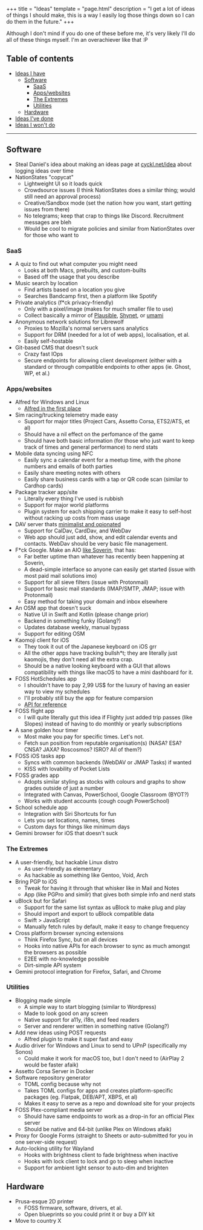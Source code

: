 +++
title = "Ideas"
template = "page.html"
description = "I get a lot of ideas of things I should make, this is a way I easily log those things down so I can do them in the future."
+++

Although I don't mind if you do one of these before me, it's very likely I'll do all of these things myself. I'm an overachiever like that :P

## Table of contents
- [Ideas I have](/ideas)
  - [Software](#software)
    - [SaaS](#saas)
    - [Apps/websites](#apps-websites)
    - [The Extremes](#the-extremes)
    - [Utilities](#utilities) 
  - [Hardware](#hardware)
- [Ideas I've done](/archive/good-ideas)
- [Ideas I won't do](/archive/bad-ideas)

---

## Software
- Steal Daniel's idea about making an ideas page at [cyckl.net/idea](https://cyckl.net) about logging ideas over time
- NationStates "copycat"
  - Lightweight UI so it loads quick
  - Crowdsource issues (I think NationStates does a similar thing; would still need an approval process)
  - Creative/Sandbox mode (set the nation how you want, start getting issues from there)
  - No telegrams; keep that crap to things like Discord. Recruitment messages are bleh
  - Would be cool to migrate policies and similar from NationStates over for those who want to

### SaaS
- A quiz to find out what computer you might need
    - Looks at both Macs, prebuilts, and custom-builts
    - Based off the usage that you describe
- Music search by location
    - Find artists based on a location you give
    - Searches Bandcamp first, then a platform like Spotify
- Private analytics (f\*ck privacy-friendly)
    - Only with a pixel/image (makes for much smaller file to use)
    - Collect basically a mirror of [Plausible](https://plausible.io), [Shynet](https://github.com/milesmcc/shynet), or [umami](https://umami.is/)
- Anonymous network solutions for Librewolf
    - Proxies to Mozilla's normal servers sans analytics
    - Support for DRM (needed for a lot of web apps), localisation, et al.
    - Easily self-hostable
- Git-based CMS that doesn't suck
    - Crazy fast IOps
    - Secure endpoints for allowing client development (either with a standard or through compatible endpoints to other apps (ie. Ghost, WP, et al.)

### Apps/websites
- Alfred for Windows and Linux
    - [Alfred in the first place](https://www.alfredapp.com/)
- Sim racing/trucking telemetry made easy
    - Support for major titles (Project Cars, Assetto Corsa, ETS2/ATS, et al)
    - Should have a nil effect on the perfomance of the game
    - Should have both basic information (for those who just want to keep track of times and general performance) to nerd stats
- Mobile data syncing using NFC
    - Easily sync a calendar event for a meetup time, with the phone numbers and emails of both parties
    - Easily share meeting notes with others
    - Easily share business cards with a tap or QR code scan (similar to Cardhop cards)
- Package tracker app/site
    - Literally every thing I've used is rubbish
    - Support for major world platforms
    - Plugin system for each shipping carrier to make it easy to self-host without racking up costs from mass usage
- DAV server thats [minimalist and opionated](https://miniflux.app/opinionated.html)
    - Support for CalDav, CardDav, and WebDav
    - Web app should just add, show, and edit calendar events and contacts. WebDav should be very basic file management.
- F\*ck Google. Make an AIO [like Soverin](https://soverin.net/), that has:
    - Far better uptime than whatever has recently been happening at Soverin,
    - A dead-simple interface so anyone can easily get started (issue with most paid mail solutions imo)
    - Support for all sieve filters (issue with Protonmail)
    - Support for basic mail standards (IMAP/SMTP, JMAP; issue with Protonmail)
    - Easy method for taking your domain and inbox elsewhere
- An OSM app that doesn't suck
    - Native UI in Swift and Kotlin (please change prior)
    - Backend in something funky (Golang?)
    - Updates database weekly, manual bypass
    - Support for editing OSM
- Kaomoji client for iOS
    - They took it out of the Japanese keyboard on iOS grr
    - All the other apps have tracking bullsh\*t; they are literally just kaomojis, they don't need all the extra crap.
    - Should be a native looking keyboard with a GUI that allows compatibility with things like macOS to have a mini dashboard for it.
- FOSS HotSchedules app
    - I shouldn't have to pay 2,99 US$ for the luxury of having an easier way to view my schedules
    - I'll probably still buy the app for feature comparsion
    - [API for reference](http://docs.hotschedules.io/#rest-api-service)
- FOSS flight app
    - I will quite literally gut this idea if Flighty just added trip passes (like Slopes) instead of having to do monthly or yearly subscriptions
- A sane golden hour timer
    - Most make you pay for specific times. Let's not.
    - Fetch sun position from reputable organisation(s) (NASA? ESA? CNSA? JAXA? Roscosmos? ISRO? All of them?)
- FOSS iOS tasks app
  - Syncs with common backends (WebDAV or JMAP Tasks) if wanted
  - KISS with lovability of Pocket Lists
- FOSS grades app
  - Adopts similar styling as stocks with colours and graphs to show grades outside of just a number
  - Integrated with Canvas, PowerSchool, Google Classroom (BYOT?)
  - Works with student accounts (cough cough PowerSchool)
- School schedule app
  - Integration with Siri Shortcuts for fun
  - Lets you set locations, names, times
  - Custom days for things like minimum days
- Gemini browser for iOS that doesn't suck

### The Extremes
- A user-friendly, but hackable Linux distro
    - As user-friendly as elementary
    - As hackable as something like Gentoo, Void, Arch
- Bring PGP to iOS
    - Tweak for having it through that whisker like in Mail and Notes
    - App (like PGPro and similr) that gives both simple info and nerd stats
- uBlock but for Safari
    - Support for the same list syntax as uBlock to make plug and play
    - Should import and export to uBlock compatible data
    - Swift > JavaScript
    - Manually fetch rules by default, make it easy to change frequency
- Cross platform browser syncing extensions
    - Think Firefox Sync, but on all devices
    - Hooks into native APIs for each browser to sync as much amongst the browsers as possible
    - E2EE with no-knowledge possible
    - Dirt-simple API system
- Gemini protocol integration for Firefox, Safari, and Chrome

### Utilities
- Blogging made simple
    - A simple way to start blogging (similar to Wordpress)
    - Made to look good on any screen
    - Native support for a11y, i18n, and feed readers
    - Server and renderer written in something native (Golang?)
- Add new ideas using POST requests
    - Alfred plugin to make it super fast and easy
- Audio driver for Windows and Linux to send to UPnP (specifically my Sonos)
    - Could make it work for macOS too, but I don't need to (AirPlay 2 would be faster afaik)
- Assetto Corsa Server in Docker
- Software repository generator
    - TOML config because why not
    - Takes TOML configs for apps and creates platform-specific packages (eg. Flatpak, DEB/APT, XBPS, et al)
    - Makes it easy to serve as a repo and download site for your projects
- FOSS Plex-compliant media server
    - Should have same endpoints to work as a drop-in for an official Plex server
    - Should be native and 64-bit (unlike Plex on Windows afaik)
- Proxy for Google Forms (straight to Sheets or auto-submitted for you in one server-side request)
- Auto-locking utility for Wayland
  - Hooks with brightness client to fade brightness when inactive
  - Hooks with lock client to lock and go to sleep when inactive
  - Support for ambient light sensor to auto-dim and brighten

## Hardware
- Prusa-esque 2D printer
  - FOSS firmware, software, drivers, et al.
  - Open blueprints so you could print it or buy a DIY kit
- Move to country X

